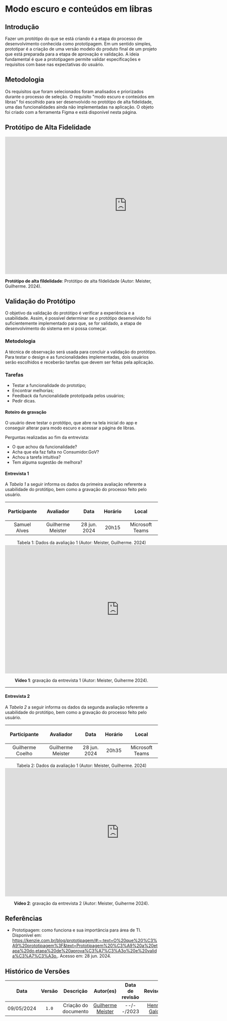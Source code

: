 # Modo escuro e conteúdos em libras

## Introdução

Fazer um protótipo do que se está criando é a etapa do processo de desenvolvimento conhecida como prototipagem. Em um sentido simples, prototipar é a criação de uma versão modelo do produto final de um projeto que está preparada para a etapa de aprovação e validação. A ideia fundamental é que a prototipagem permite validar especificações e requisitos com base nas expectativas do usuário.

## Metodologia

Os requisitos que foram selecionados foram analisados e priorizados durante o processo de seleção. O requisito "modo escuro e conteúdos em libras" foi escolhido para ser desenvolvido no protótipo de alta fidelidade, uma das funcionalidades ainda não implementadas na aplicação. O objeto foi criado com a ferramenta Figma e está disponível nesta página.

## Protótipo de Alta Fidelidade
  
<iframe style="border: 1px solid rgba(0, 0, 0, 0.1);" width="800" height="450" src="https://www.figma.com/embed?embed_host=share&url=https%3A%2F%2Fwww.figma.com%2Fproto%2FfrTmoL8pdbdlnYA3TeANYb%2FAcessibilidade%3Fnode-id%3D1-949%26t%3DdDsHDnCmbjTgfcLF-1%26scaling%3Dmin-zoom%26content-scaling%3Dfixed%26page-id%3D0%253A1%26starting-point-node-id%3D1%253A949" allowfullscreen></iframe>

<p> <b>Protótipo de alta fildelidade</b>: Protótipo de alta fildelidade (Autor: Meister, Guilherme. 2024).</p>

## Validação do Protótipo

O objetivo da validação do protótipo é verificar a experiência e a usabilidade. Assim, é possível determinar se o protótipo desenvolvido foi suficientemente implementado para que, se for validado, a etapa de desenvolvimento do sistema em si possa começar.

### Metodologia
A técnica de observação será usada para concluir a validação do protótipo. Para testar o design e as funcionalidades implementadas, dois usuários serão escolhidos e receberão tarefas que devem ser feitas pela aplicação.

### Tarefas

  - Testar a funcionalidade do prototipo;
  - Encontrar melhorias;
  - Feedback da funcionalidade prototipada pelos usuários;
  - Pedir dicas.

#### Roteiro de gravação

O usuário deve testar o protótipo, que abre na tela inicial do app e conseguir alterar para modo escuro e acessar a página de libras.

Perguntas realizadas ao fim da entrevista:

- O que achou da funcionalidade?
- Acha que ela faz falta no Consumidor.GoV?
- Achou a tarefa intuitiva?
- Tem alguma sugestão de melhora?

#### Entrevista 1
A <i>Tabela 1</i> a seguir informa os dados da primeira avaliação referente a usabilidade do protótipo, bem como a gravação do processo feito pelo usuário.

| <p align="center">Participante</p> | <p align="center">Avaliador</p> | <p align="center">Data</p> | <p align="center">Horário</p> | <p align="center">Local</p> |
| :----------: | :-------: | :--: | :-----: | :---: |
| Samuel Alves | Guilherme Meister  | 28 jun. 2024 | 20h15 | Microsoft Teams |
<figcaption align='center'> Tabela 1: Dados da avaliação 1 (Autor: Meister, Guilherme. 2024)</figcaption>

<iframe width="750" height="422" src="https://www.youtube.com/embed/lIiE0BSCTu0" title="Apresentação Entrega 4 - Grupo 8" frameborder="0" allow="accelerometer; autoplay; clipboard-write; encrypted-media; gyroscope; picture-in-picture" allowfullscreen></iframe>

<div align="center">
<p> <b>Vídeo 1</b>: gravação da entrevista 1 (Autor: Meister, Guiherme 2024).</p>
</div>

---

#### Entrevista 2
A <i>Tabela 2</i> a seguir informa os dados da segunda avaliação referente a usabilidade do protótipo, bem como a gravação do processo feito pelo usuário.

| <p align="center">Participante</p> | <p align="center">Avaliador</p> | <p align="center">Data</p> | <p align="center">Horário</p> | <p align="center">Local</p> |
| :----------: | :-------: | :--: | :-----: | :---: |
| Guilherme Coelho | Guilherme Meister | 28 jun. 2024 | 20h35 | Microsoft Teams |
<figcaption align='center'> Tabela 2: Dados da avaliação 1 (Autor: Meister, Guilherme. 2024)</figcaption>

<iframe width="750" height="422" src="https://www.youtube.com/embed/05oX7DHBeZw" title="Apresentação Entrega 4 - Grupo 8" frameborder="0" allow="accelerometer; autoplay; clipboard-write; encrypted-media; gyroscope; picture-in-picture" allowfullscreen></iframe>

<div align="center">
<p> <b>Vídeo 2</b>: gravação da entrevista 2 (Autor: Meister, Guiherme 2024).</p>
</div>

## Referências
- Prototipagem: como funciona e sua importância para área de TI.  Disponível em: <https://kenzie.com.br/blog/prototipagem/#:~:text=O%20que%20%C3%A9%20prototipagem%3F&text=Prototipagem%20%C3%A9%20a%20etapa%20do,etapa%20de%20aprova%C3%A7%C3%A3o%20e%20valida%C3%A7%C3%A3o.>. Acesso em: 28 jun. 2024.

## Histórico de Versões
| Data | Versão | Descrição | Autor(es) | Data de revisão | Revisor(es) |
| :-: | :-: | :-: | :-: | :-: | :-: |
| 09/05/2024 | `1.0` | Criação do documento | [Guilherme Meister](https://github.com/gmeister18) | --/--/2023 | [Henrique Galdino](https://github.com/hgaldino05) |
